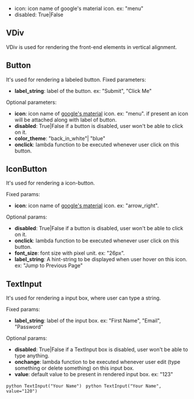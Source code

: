 
- icon: icon name of google's material icon. ex: "menu"
- disabled: True|False

VDiv
------------

VDiv is used for rendering the front-end elements in vertical alignment.



Button
--------

It's used for rendering a labeled button.
Fixed parameters:
 - **label_string**: label of the button. ex: "Submit", "Click Me"

Optional parameters:
 - **icon**: icon name of [google's material](https://material.io/tools/icons) icon. ex: "menu".
         if present an icon will be attached along with label of button.
 - **disabled**: True|False
             if a button is disabled, user won't be able to click on it.
 - **color_theme**: "back_in_white"| "blue"
 - **onclick**: lambda function to be executed whenever user click on this button.



IconButton
--------


It's used for rendering a icon-button.

Fixed params:
 - **icon**: icon name of [google's material](https://material.io/tools/icons) icon. ex: "arrow_right".

Optional params:
 - **disabled**: True|False
             if a button is disabled, user won't be able to click on it.
 - **onclick**: lambda function to be executed whenever user click on this button.
 - **font_size**: font size with pixel unit. ex: "26px".
 - **label_string**: A hint-string to be displayed when user hover on this icon. ex: "Jump to Previous Page"


TextInput
------------
It's used for rendering a input box, where user can type a string.

Fixed params:
 - **label_string**: label of the input box. ex: "First Name", "Email", "Password"

Optional params:
 - **disabled**: True|False
             if a TextInput box is disabled, user won't be able to type anything.
 - **onchange**: lambda function to be executed whenever user edit (type something or delete something) on this input box.
 - **value**: default value to be present in rendered input box. ex: "123"

```python TextInput("Your Name") ```
```python TextInput("Your Name", value="120") ```



